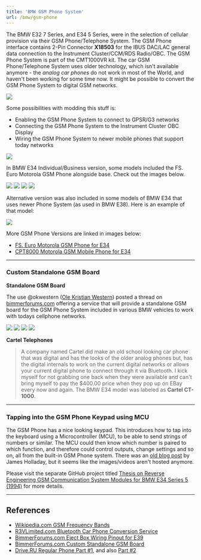 ```yaml
---
title: 'BMW GSM Phone System'
url: /bmw/gsm-phone
---
```


The BMW E32 7 Series, and E34 5 Series, were in the selection of cellular provision via their GSM Phone/Telephone System. The GSM Phone interface contains 2-Pin Connector **X18503** for the IBUS DAC/LAC general data connection to the Instrument Cluster/CCM/RDS Radio/OBC. The GSM Phone System is part of the CMT1000VR kit. The car GSM Phone/Telephone System uses older technology, which isn't available anymore - the _analog car phones_ do not work in most of the World, and haven't been working for some time now. It might be possible to convert the GSM Phone System to digital GSM networks.

![](https://i.imgur.com/KknmajX.png)

Some possibilities with modding this stuff is:

- Enabling the GSM Phone System to connect to GPSR/G3 networks
- Connecting the GSM Phone System to the Instrument Cluster OBC Display
- Wiring the GSM Phone System to newer mobile phones that support today networks

![](https://i.imgur.com/woZfsje.jpeg)

In BMW E34 Individual/Business version, some models included the FS. Euro Motorola GSM Phone alongside base. Check out the images below.

![](https://i.imgur.com/9KyEYOL.jpeg)
![](https://i.imgur.com/BbF5Wmo.jpeg)
![](https://i.imgur.com/jRmp5Cu.jpeg)
![](https://i.imgur.com/R2FMnqW.jpeg)

Alternative version was also included in some models of BMW E34 that uses newer Phone System (as used in BMW E38). Here is an example of that model:

![](https://i.imgur.com/CI4N7Rw.jpeg)

More GSM Phone Versions are linked in images below:

- [FS. Euro Motorola GSM Phone for E34](https://i.imgur.com/Qa8mcOI.jpeg)
- [CPT8000 Motorola GSM Mobile Phone for E34](https://i.imgur.com/rm3Oa6D.jpeg)

---

### Custom Standalone GSM Board

**Standalone GSM Board**

The use @okwestern ([Ole Kristian Western](https://www.linkedin.com/in/olewestern/)) posted a thread on [bimmerforums.com](https://www.bimmerforums.com/forum/showthread.php?2415184-OEM-BMW-car-phone-modified-to-work-with-todays-networks) offering a service that will provide a standalone GSM board for the GSM Phone System included in various BMW vehicles to work with todays cellphone networks.

![](https://i.imgur.com/5F3MRFQ.jpeg)
![](https://i.imgur.com/gZXcc2r.jpeg)
![](https://i.imgur.com/PBLQ6Iy.jpeg)
![](https://i.imgur.com/gpr06fI.jpeg)

**Cartel Telephones**

> A company named Cartel did make an old school looking car phone that was digital and has the looks of the older analog phones but, has the digital internals to work on the current digital networks or allows your current digital phone to connect through it via Bluetooth. I kick myself for not grabbing one back when they were available and can't bring myself to pay the $400.00 price when they pop up on EBay every now and again. The BMW E34 model was labeled as **Cartel CT-1000**.

---

### Tapping into the GSM Phone Keypad using MCU

The GSM Phone has a nice looking keypad. This introduces how to tap into the keyboard using a Microcontroller (MCU), to be able to send strings of numbers or similar. The MCU could then know which number is paired to which function, and therefore could control outputs, change settings and so on, all from the built-in GSM Phone system. There was an [old blog post](https://web.archive.org/web/20160714215231/http://i-code.net/tapping-into-the-bmw-750il-phone-keypad/) by James Holladay, but it seems like the images/videos aren't hosted anymore.

Please visit the separate GitHub project titled [Thesis on Reverse Engineering GSM Communication System Modules for BMW E34 Series 5 (1994)](https://github.com/durakiconsulting/gsm_telephone_connection-establish_COM_conn) for more details.

---

## References

* [Wikipedia.com GSM Frequency Bands](https://en.wikipedia.org/wiki/GSM_frequency_bands)
* [R3VLimited.com Bluetooth Car Phone Conversion Service](https://www.r3vlimited.com/board/forum/e30-classified-forums/for-sale-wanted/parts-for-sale/286802-feeler-bluetooth-car-phone-conversion-service?t=317694)
* [BimmerForums.com Eject Box Wiring Pinout for E39](https://www.bimmerforums.com/forum/showthread.php?2411046-Help-Eject-Box-Wiring-Pinouts)
* [BimmerForums.com Custom Standalone GSM Board](https://www.bimmerforums.com/forum/showthread.php?2415184-OEM-BMW-car-phone-modified-to-work-with-todays-networks&p=30346382#post30346382)
* [Drive.RU Regular Phone Part #1](https://www.drive2.ru/l/645179680357360795/), and also [Part #2](https://www.drive2.ru/l/645180504991090987/)
